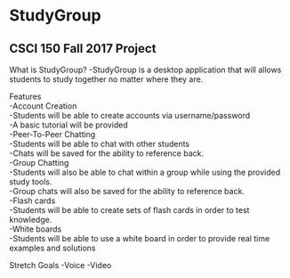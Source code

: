 # StudyGroup
## CSCI 150 Fall 2017 Project

What is StudyGroup?
  -StudyGroup is a desktop application that will allows students to study together no matter where they are.

Features  
  -Account Creation  
    -Students will be able to create accounts via username/password  
    -A basic tutorial will be provided  
  -Peer-To-Peer Chatting  
    -Students will be able to chat with other students  
    -Chats will be saved for the ability to reference back.  
  -Group Chatting  
    -Students will also be able to chat within a group while using the provided study tools.  
    -Group chats will also be saved for the ability to reference back.  
  -Flash cards  
    -Students will be able to create sets of flash cards in order to test knowledge.  
  -White boards  
    -Students will be able to use a white board in order to provide real time examples and solutions  


Stretch Goals
  -Voice
  -Video 
